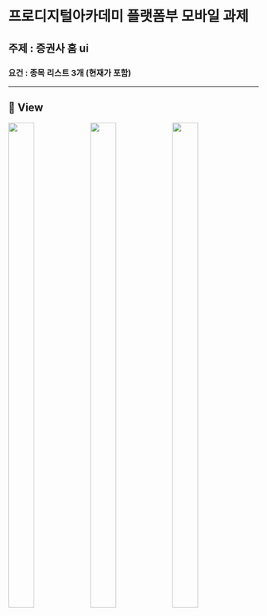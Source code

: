 # 프로디지털아카데미 플랫폼부 모바일 과제

## 주제 : 증권사 홈 ui
### 요건 : 종목 리스트 3개 (현재가 포함)

--------

## 📱 View
<img src="https://github.com/shinhan-platform/stock/assets/69106295/44fb3158-ac04-4903-aec0-e5e16a284ddc" width="32%" height="50%"> <img src="https://github.com/shinhan-platform/stock/assets/69106295/d5663d49-641d-40f6-801e-4c4805ba2eb5" width="32%" height="50%">  <img src="https://github.com/shinhan-platform/stock/assets/69106295/c05b4594-7725-41cd-a6cc-2cef0c49b0db" width="32%" height="50%">



